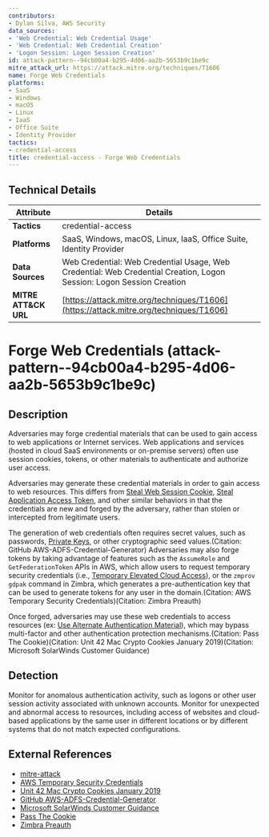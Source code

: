 ```yaml
---
contributors:
- Dylan Silva, AWS Security
data_sources:
- 'Web Credential: Web Credential Usage'
- 'Web Credential: Web Credential Creation'
- 'Logon Session: Logon Session Creation'
id: attack-pattern--94cb00a4-b295-4d06-aa2b-5653b9c1be9c
mitre_attack_url: https://attack.mitre.org/techniques/T1606
name: Forge Web Credentials
platforms:
- SaaS
- Windows
- macOS
- Linux
- IaaS
- Office Suite
- Identity Provider
tactics:
- credential-access
title: credential-access - Forge Web Credentials
---
```


## Technical Details

| Attribute | Details |
|-----------|----------|
| **Tactics** | credential-access |
| **Platforms** | SaaS, Windows, macOS, Linux, IaaS, Office Suite, Identity Provider |
| **Data Sources** | Web Credential: Web Credential Usage, Web Credential: Web Credential Creation, Logon Session: Logon Session Creation |
| **MITRE ATT&CK URL** | [https://attack.mitre.org/techniques/T1606](https://attack.mitre.org/techniques/T1606) |

# Forge Web Credentials (attack-pattern--94cb00a4-b295-4d06-aa2b-5653b9c1be9c)

## Description
Adversaries may forge credential materials that can be used to gain access to web applications or Internet services. Web applications and services (hosted in cloud SaaS environments or on-premise servers) often use session cookies, tokens, or other materials to authenticate and authorize user access.

Adversaries may generate these credential materials in order to gain access to web resources. This differs from [Steal Web Session Cookie](https://attack.mitre.org/techniques/T1539), [Steal Application Access Token](https://attack.mitre.org/techniques/T1528), and other similar behaviors in that the credentials are new and forged by the adversary, rather than stolen or intercepted from legitimate users.

The generation of web credentials often requires secret values, such as passwords, [Private Keys](https://attack.mitre.org/techniques/T1552/004), or other cryptographic seed values.(Citation: GitHub AWS-ADFS-Credential-Generator) Adversaries may also forge tokens by taking advantage of features such as the `AssumeRole` and `GetFederationToken` APIs in AWS, which allow users to request temporary security credentials (i.e., [Temporary Elevated Cloud Access](https://attack.mitre.org/techniques/T1548/005)), or the `zmprov gdpak` command in Zimbra, which generates a pre-authentication key that can be used to generate tokens for any user in the domain.(Citation: AWS Temporary Security Credentials)(Citation: Zimbra Preauth)

Once forged, adversaries may use these web credentials to access resources (ex: [Use Alternate Authentication Material](https://attack.mitre.org/techniques/T1550)), which may bypass multi-factor and other authentication protection mechanisms.(Citation: Pass The Cookie)(Citation: Unit 42 Mac Crypto Cookies January 2019)(Citation: Microsoft SolarWinds Customer Guidance)  

## Detection
Monitor for anomalous authentication activity, such as logons or other user session activity associated with unknown accounts. Monitor for unexpected and abnormal access to resources, including access of websites and cloud-based applications by the same user in different locations or by different systems that do not match expected configurations.

## External References
- [mitre-attack](https://attack.mitre.org/techniques/T1606)
- [AWS Temporary Security Credentials](https://docs.aws.amazon.com/IAM/latest/UserGuide/id_credentials_temp_request.html)
- [Unit 42 Mac Crypto Cookies January 2019](https://unit42.paloaltonetworks.com/mac-malware-steals-cryptocurrency-exchanges-cookies/)
- [GitHub AWS-ADFS-Credential-Generator](https://github.com/pvanbuijtene/aws-adfs-credential-generator)
- [Microsoft SolarWinds Customer Guidance](https://msrc-blog.microsoft.com/2020/12/13/customer-guidance-on-recent-nation-state-cyber-attacks/)
- [Pass The Cookie](https://wunderwuzzi23.github.io/blog/passthecookie.html)
- [Zimbra Preauth](https://wiki.zimbra.com/wiki/Preauth)

